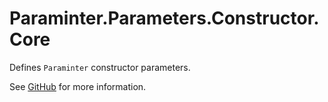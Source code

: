 # Paraminter.Parameters.Constructor.Core

Defines `Paraminter` constructor parameters.

See [GitHub](https://github.com/Paraminter/Paraminter.Parameters.Constructor) for more information.